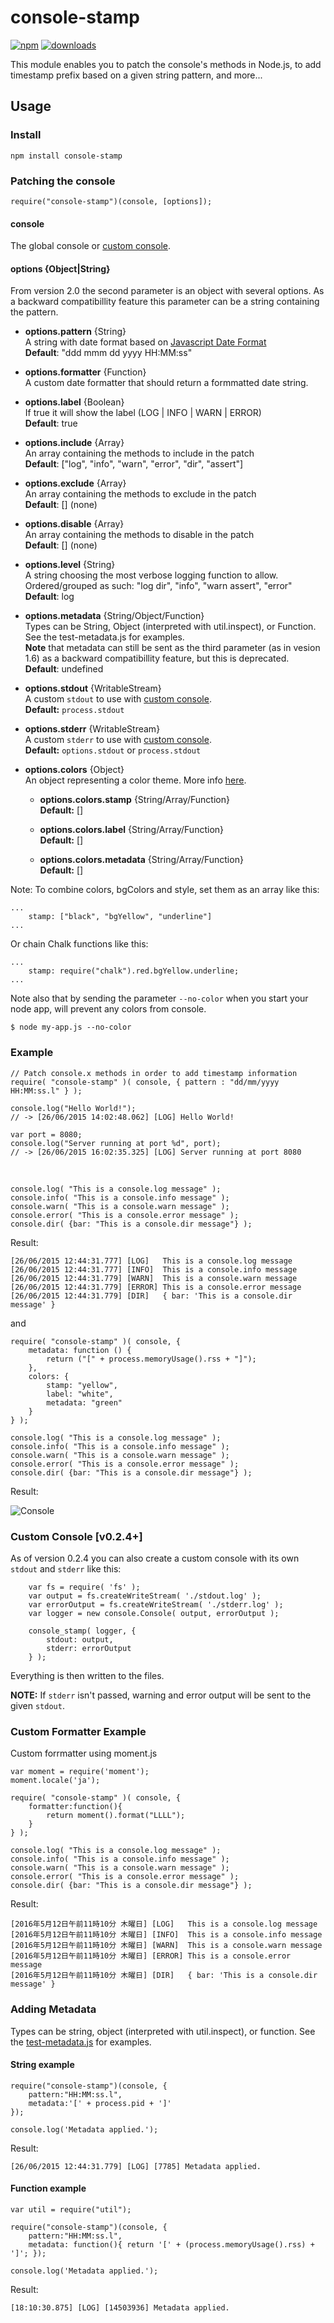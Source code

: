 # console-stamp

[![npm][npm-image]][npm-url]
[![downloads][downloads-image]][downloads-url]

[npm-image]: https://img.shields.io/npm/v/console-stamp.svg?style=flat-square
[npm-url]: https://npmjs.org/package/console-stamp
[downloads-image]: https://img.shields.io/npm/dm/console-stamp.svg?style=flat-square
[downloads-url]: https://npmjs.org/package/console-stamp

This module enables you to patch the console's methods in Node.js, to add timestamp prefix based on a given string pattern, and more...

## Usage ##

### Install

    npm install console-stamp

### Patching the console

    require("console-stamp")(console, [options]);

#### console
The global console or [custom console](#customconsole).

#### options {Object|String}

From version 2.0 the second parameter is an object with several options. As a backward compatibillity feature this parameter can be a string containing the pattern.

* **options.pattern** {String}<br>A string with date format based on [Javascript Date Format](http://blog.stevenlevithan.com/archives/date-time-format)<br>**Default**: "ddd mmm dd yyyy HH:MM:ss"

* **options.formatter** {Function}<br>A custom date formatter that should return a formmatted date string.

* **options.label** {Boolean}<br>If true it will show the label (LOG | INFO | WARN | ERROR)<br>**Default**: true

* **options.include** {Array}<br>An array containing the methods to include in the patch<br>**Default**: ["log", "info", "warn", "error", "dir", "assert"]

* **options.exclude** {Array}<br>An array containing the methods to exclude in the patch<br>**Default**: [] \(none)

* **options.disable** {Array}<br>An array containing the methods to disable in the patch<br>**Default**: [] \(none)

* **options.level** {String}<br>A string choosing the most verbose logging function to allow. Ordered/grouped as such: "log dir", "info", "warn assert", "error"<br>**Default**: log

* **options.metadata** {String/Object/Function}<br>Types can be String, Object (interpreted with util.inspect), or Function. See the test-metadata.js for examples.<br>**Note** that metadata can still be sent as the third parameter (as in vesion 1.6) as a backward compatibillity feature, but this is deprecated. <br>**Default**: undefined

* **options.stdout** {WritableStream}<br>A custom `stdout` to use with [custom console](#customconsole).<br>**Default:** `process.stdout`

* **options.stderr** {WritableStream}<br>A custom `stderr` to use with [custom console](#customconsole).<br>**Default:** `options.stdout` or `process.stdout`

* **options.colors** {Object}<br>An object representing a color theme. More info [here](https://www.npmjs.com/package/chalk).

    * **options.colors.stamp** {String/Array<String>/Function} <br>**Default:** []

    * **options.colors.label** {String/Array<String>/Function} <br>**Default:** []

    * **options.colors.metadata** {String/Array<String>/Function} <br>**Default:** []

Note: To combine colors, bgColors and style, set them as an array like this:

    ...
        stamp: ["black", "bgYellow", "underline"]
    ...


Or chain Chalk functions like this:

    ...
        stamp: require("chalk").red.bgYellow.underline;
    ...


Note also that by sending the parameter `--no-color` when you start your node app, will prevent any colors from console.

    $ node my-app.js --no-color

### Example

    // Patch console.x methods in order to add timestamp information
    require( "console-stamp" )( console, { pattern : "dd/mm/yyyy HH:MM:ss.l" } );

    console.log("Hello World!");
    // -> [26/06/2015 14:02:48.062] [LOG] Hello World!

    var port = 8080;
    console.log("Server running at port %d", port);
    // -> [26/06/2015 16:02:35.325] [LOG] Server running at port 8080

&nbsp;

    console.log( "This is a console.log message" );
    console.info( "This is a console.info message" );
    console.warn( "This is a console.warn message" );
    console.error( "This is a console.error message" );
    console.dir( {bar: "This is a console.dir message"} );

Result:

    [26/06/2015 12:44:31.777] [LOG]   This is a console.log message
    [26/06/2015 12:44:31.777] [INFO]  This is a console.info message
    [26/06/2015 12:44:31.779] [WARN]  This is a console.warn message
    [26/06/2015 12:44:31.779] [ERROR] This is a console.error message
    [26/06/2015 12:44:31.779] [DIR]   { bar: 'This is a console.dir message' }

and

    require( "console-stamp" )( console, {
        metadata: function () {
            return ("[" + process.memoryUsage().rss + "]");
        },
        colors: {
            stamp: "yellow",
            label: "white",
            metadata: "green"
        }
    } );

    console.log( "This is a console.log message" );
    console.info( "This is a console.info message" );
    console.warn( "This is a console.warn message" );
    console.error( "This is a console.error message" );
    console.dir( {bar: "This is a console.dir message"} );

Result:

![Console](gfx/console.png)

<a name="customconsole"></a>
### Custom Console [v0.2.4+]

As of version 0.2.4 you can also create a custom console with its own `stdout` and `stderr` like this:


```
	var fs = require( 'fs' );
	var output = fs.createWriteStream( './stdout.log' );
	var errorOutput = fs.createWriteStream( './stderr.log' );
	var logger = new console.Console( output, errorOutput );
	
	console_stamp( logger, {
	    stdout: output,
	    stderr: errorOutput
	} );
```

Everything is then written to the files.

**NOTE:** If `stderr` isn't passed, warning and error output will be sent to the given `stdout`.


### Custom Formatter Example

Custom forrmatter using moment.js

    var moment = require('moment');
    moment.locale('ja');

    require( "console-stamp" )( console, {
        formatter:function(){
            return moment().format("LLLL");
        }
    } );

    console.log( "This is a console.log message" );
    console.info( "This is a console.info message" );
    console.warn( "This is a console.warn message" );
    console.error( "This is a console.error message" );
    console.dir( {bar: "This is a console.dir message"} );

Result:

    [2016年5月12日午前11時10分 木曜日] [LOG]   This is a console.log message
    [2016年5月12日午前11時10分 木曜日] [INFO]  This is a console.info message
    [2016年5月12日午前11時10分 木曜日] [WARN]  This is a console.warn message
    [2016年5月12日午前11時10分 木曜日] [ERROR] This is a console.error message
    [2016年5月12日午前11時10分 木曜日] [DIR]   { bar: 'This is a console.dir message' }

### Adding Metadata ###

Types can be string, object (interpreted with util.inspect), or function.
See the [test-metadata.js](https://github.com/starak/node-console-stamp/blob/master/test-metadata.js) for examples.

#### String example

    require("console-stamp")(console, {
        pattern:"HH:MM:ss.l",
        metadata:'[' + process.pid + ']'
    });

    console.log('Metadata applied.');

Result:

    [26/06/2015 12:44:31.779] [LOG] [7785] Metadata applied.

#### Function example

    var util = require("util");

    require("console-stamp")(console, {
        pattern:"HH:MM:ss.l",
        metadata: function(){ return '[' + (process.memoryUsage().rss) + ']'; });

    console.log('Metadata applied.');

Result:

    [18:10:30.875] [LOG] [14503936] Metadata applied.
